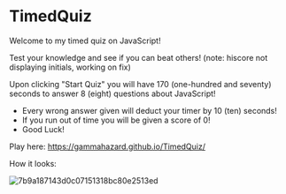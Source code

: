 # TimedQuiz

Welcome to my timed quiz on JavaScript!

Test your knowledge and see if you can beat others! (note: hiscore not displaying initials, working on fix)

                      

Upon clicking "Start Quiz" you will have 170 (one-hundred and seventy) seconds to answer 8 (eight) questions about JavaScript! 
- Every wrong answer given will deduct your timer by 10 (ten) seconds!
- If you run out of time you will be given a score of 0!
- Good Luck!

Play here: https://gammahazard.github.io/TimedQuiz/

How it looks:


![7b9a187143d0c07151318bc80e2513ed](https://user-images.githubusercontent.com/92896466/150907216-dd8082f6-3c9a-4a26-96c8-58f3a2160400.png)
